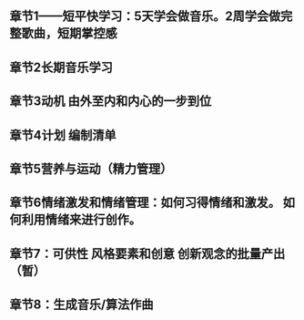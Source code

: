 ## 章节1——短平快学习：5天学会做音乐。2周学会做完整歌曲，短期掌控感
## 章节2长期音乐学习
## 章节3动机   由外至内和内心的一步到位    
## 章节4计划   编制清单  
## 章节5营养与运动（精力管理）
## 章节6情绪激发和情绪管理：如何习得情绪和激发。 如何利用情绪来进行创作。
## 章节7：可供性  风格要素和创意   创新观念的批量产出  （暂）
## 章节8：生成音乐/算法作曲
